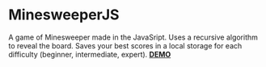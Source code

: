 # MinesweeperJS
A game of Minesweeper made in the JavaSript.
Uses a recursive algorithm to reveal the board.
Saves your best scores in a local storage for each difficulty (beginner, intermediate, expert).
**[DEMO](https://michaldrazek.github.io/saper.html)**
